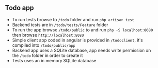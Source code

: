 ## Todo app

- To run tests browse to `/todo` folder and run `php artisan test`
- Backend tests are in `/todo/tests/Feature` folder
- To run the app browse `/todo/public` to and run `php -S localhost:8080` then browse `http://localhost:8080`
- Simple client app coded in angular is provided in `/todoclient`, it's compiled into `/todo/public/app`
- Backend app uses a SQLite database, app needs write permission on the `/todo` folder in order to create it
- Tests uses an in memory SQLite database